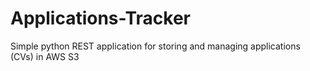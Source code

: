# Applications-Tracker
Simple python REST application for storing and managing applications (CVs) in AWS S3
